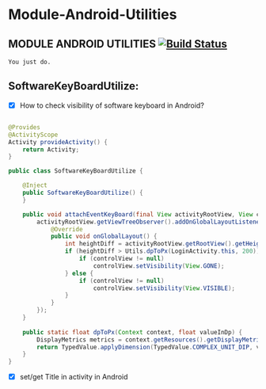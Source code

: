 # Module-Android-Utilities
## MODULE ANDROID UTILITIES [![Build Status](https://travis-ci.org/nomensa/jquery.hide-show.svg)](https://travis-ci.org/nomensa/jquery.hide-show.svg?branch=master)

   ```You just do.```
  
## SoftwareKeyBoardUtilize:
- [x] How to check visibility of software keyboard in Android?

```java

@Provides
@ActivityScope
Activity provideActivity() {
    return Activity;
}

public class SoftwareKeyBoardUtilize {

    @Inject
    public SoftwareKeyBoardUtilize() {
    }

    public void attachEventKeyBoard(final View activityRootView, View controlView) {
        activityRootView.getViewTreeObserver().addOnGlobalLayoutListener(new ViewTreeObserver.OnGlobalLayoutListener() {
            @Override
            public void onGlobalLayout() {
                int heightDiff = activityRootView.getRootView().getHeight() - activityRootView.getHeight();
                if (heightDiff > Utils.dpToPx(LoginActivity.this, 200)) {
                    if (controlView != null)
                        controlView.setVisibility(View.GONE);
                } else {
                    if (controlView != null)
                        controlView.setVisibility(View.VISIBLE);
                }
            }
        });
    }
    
    public static float dpToPx(Context context, float valueInDp) {
        DisplayMetrics metrics = context.getResources().getDisplayMetrics();
        return TypedValue.applyDimension(TypedValue.COMPLEX_UNIT_DIP, valueInDp, metrics);
    }
}
```
- [x] set/get Title in activity in Android







